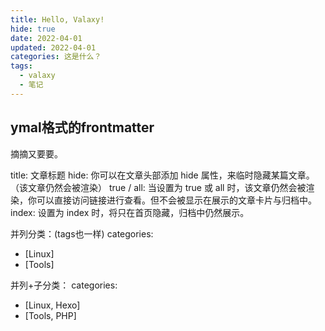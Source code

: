 ```yaml
---
title: Hello, Valaxy!
hide: true
date: 2022-04-01
updated: 2022-04-01
categories: 这是什么？
tags:
  - valaxy
  - 笔记
---
```


## ymal格式的frontmatter
摘摘又要要。
<!-- more -->
title: 文章标题
hide: 你可以在文章头部添加 hide 属性，来临时隐藏某篇文章。（该文章仍然会被渲染）
  true / all: 当设置为 true 或 all 时，该文章仍然会被渲染，你可以直接访问链接进行查看。但不会被显示在展示的文章卡片与归档中。
  index: 设置为 index 时，将只在首页隐藏，归档中仍然展示。

并列分类：(tags也一样)
categories:
- [Linux]
- [Tools]

并列+子分类：
categories:
- [Linux, Hexo]
- [Tools, PHP]
